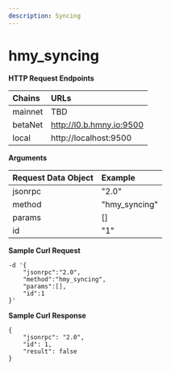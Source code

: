 ```yaml
---
description: Syncing
---
```


# hmy\_syncing

**HTTP Request Endpoints**

| Chains | URLs |
| :--- | :--- |
| mainnet | TBD |
| betaNet | http://l0.b.hmny.io:9500 |
| local | http://localhost:9500 |

**Arguments**

| Request Data Object | Example |
| :--- | :--- |
| jsonrpc | "2.0" |
| method | "hmy\_syncing" |
| params | \[\] |
| id | "1" |

**Sample Curl Request**

```text
-d '{
    "jsonrpc":"2.0",
    "method":"hmy_syncing",
    "params":[],
    "id":1
}'
```

**Sample Curl Response**

```text
{
    "jsonrpc": "2.0",
    "id": 1,
    "result": false
}
```

